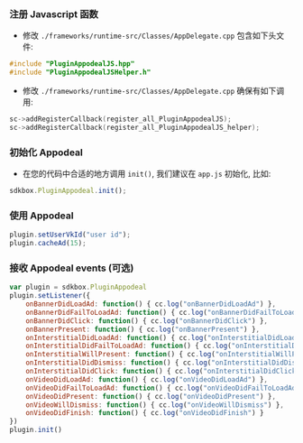 ### 注册 Javascript 函数

* 修改 `./frameworks/runtime-src/Classes/AppDelegate.cpp` 包含如下头文件:
```cpp
#include "PluginAppodealJS.hpp"
#include "PluginAppodealJSHelper.h"
```

* 修改 `./frameworks/runtime-src/Classes/AppDelegate.cpp` 确保有如下调用:
```cpp
sc->addRegisterCallback(register_all_PluginAppodealJS);
sc->addRegisterCallback(register_all_PluginAppodealJS_helper);
```

### 初始化 Appodeal
* 在您的代码中合适的地方调用 `init()`, 我们建议在 `app.js` 初始化, 比如:
```javascript
sdkbox.PluginAppodeal.init();
```

### 使用 Appodeal
```js
plugin.setUserVkId("user id");
plugin.cacheAd(15);
```

### 接收 Appodeal events (可选)

```javascript
var plugin = sdkbox.PluginAppodeal
plugin.setListener({
    onBannerDidLoadAd: function() { cc.log("onBannerDidLoadAd") },
    onBannerDidFailToLoadAd: function() { cc.log("onBannerDidFailToLoadAd") },
    onBannerDidClick: function() { cc.log("onBannerDidClick") },
    onBannerPresent: function() { cc.log("onBannerPresent") },
    onInterstitialDidLoadAd: function() { cc.log("onInterstitialDidLoadAd") },
    onInterstitialDidFailToLoadAd: function() { cc.log("onInterstitialDidFailToLoadAd") },
    onInterstitialWillPresent: function() { cc.log("onInterstitialWillPresent") },
    onInterstitialDidDismiss: function() { cc.log("onInterstitialDidDismiss") },
    onInterstitialDidClick: function() { cc.log("onInterstitialDidClick") },
    onVideoDidLoadAd: function() { cc.log("onVideoDidLoadAd") },
    onVideoDidFailToLoadAd: function() { cc.log("onVideoDidFailToLoadAd") },
    onVideoDidPresent: function() { cc.log("onVideoDidPresent") },
    onVideoWillDismiss: function() { cc.log("onVideoWillDismiss") },
    onVideoDidFinish: function() { cc.log("onVideoDidFinish") }
})
plugin.init()
```
